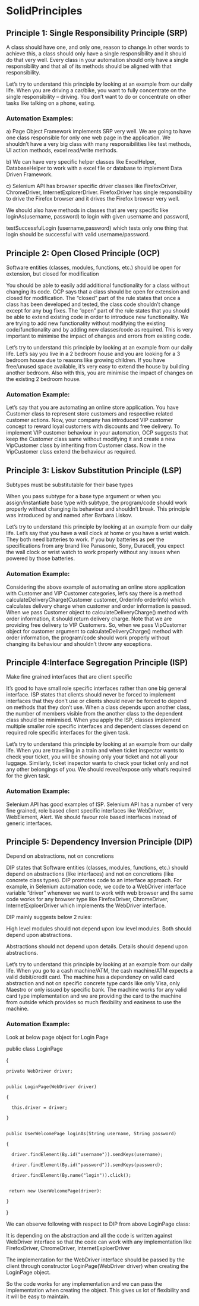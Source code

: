 # SolidPrinciples

## Principle 1: Single Responsibility Principle (SRP)


A class should have one, and only one, reason to change.In other words to achieve this, a class should only have a single responsibility and it should do that very well. Every class in your automation should only have a single responsibility and that all of its methods should be aligned with that responsibility.


Let’s try to understand this principle by looking at an example from our daily life. When you are driving a car/bike, you want to fully concentrate on the single responsibility – driving. You don’t want to do or concentrate on other tasks like talking on a phone, eating.

 

### Automation Examples:


a) Page Object Framework implements SRP very well. We are going to have one class responsible for only one web page in the application. We shouldn’t have a very big class with many responsibilities like test methods, UI action methods, excel read/write methods.


b) We can have very specific helper classes like ExcelHelper, DatabaseHelper to work with a excel file or database to implement Data Driven Framework.


c) Selenium API has browser specific driver classes like FirefoxDriver, ChromeDriver, InternetExplorerDriver. FirefoxDriver has single responsibility to drive the Firefox browser and it drives the Firefox browser very well.


We should also have methods in classes that are very specific like loginAs(username, password) to login with given username and password,

testSuccessfulLogin (username,password) which tests only one thing that login should be successful with valid username/password.

 

## Principle 2: Open Closed Principle (OCP)


Software entities (classes, modules, functions, etc.) should be open for extension, but closed for modification


You should be able to easily add additional functionality for a class without changing its code. OCP says that a class should be open for extension and closed for modification. The “closed” part of the rule states that once a class has been developed and tested, the class code shouldn’t change except for any bug fixes. The “open” part of the rule states that you should be able to extend existing code in order to introduce new functionality. We are trying to add new functionality without modifying the existing code/functionality and by adding new classes/code as required. This is very important to minimise the impact of changes and errors from existing code.


Let’s try to understand this principle by looking at an example from our daily life. Let’s say you live in a 2 bedroom house and you are looking for a 3 bedroom house due to reasons like growing children. If you have free/unused space available, it’s very easy to extend the house by building another bedroom. Also with this, you are minimise the impact of changes on the existing 2 bedroom house.


### Automation Example:


Let’s say that you are automating an online store application. You have Customer class to represent store customers and respective related customer actions. Now, your company has introduced VIP customer concept to reward loyal customers with discounts and free delivery. To implement VIP customer behaviour in your automation, OCP suggests that keep the Customer class same without modifying it and create a new VipCustomer class by inheriting from Customer class. Now in the VipCustomer class extend the behaviour as required.



## Principle 3: Liskov Substitution Principle (LSP)


Subtypes must be substitutable for their base types


When you pass subtype for a base type argument or when you assign/instantiate base type with subtype, the program/code should work properly without changing its behaviour and shouldn’t break. This principle was introduced by and named after Barbara Liskov.


Let’s try to understand this principle by looking at an example from our daily life. Let’s say that you have a wall clock at home or you have a wrist watch. They both need batteries to work. If you buy batteries as per the specifications from any brand like Panasonic, Sony, Duracell, you expect the wall clock or wrist watch to work properly without any issues when powered by those batteries.


### Automation Example:


Considering the above example of automating an online store application with Customer and VIP Customer categories, let’s say there is a method calculateDeliveryCharge(Customer customer, OrderInfo orderInfo) which calculates delivery charge when customer and order information is passed. When we pass Customer object to calculateDeliveryCharge() method with order information, it should return delivery charge. Note that we are providing free delivery to VIP Customers. So, when we pass VipCustomer object for customer argument to calculateDeliveryCharge() method with order information, the program/code should work properly without changing its behaviour and shouldn’t throw any exceptions.


## Principle 4:Interface Segregation Principle (ISP)


Make fine grained interfaces that are client specific


It’s good to have small role specific interfaces rather than one big general interface. ISP states that clients should never be forced to implement interfaces that they don’t use or clients should never be forced to depend on methods that they don’t use. When a class depends upon another class, the number of members visible from the another class to the dependent class should be minimised. When you apply the ISP, classes implement multiple smaller role specific interfaces and dependent classes depend on required role specific interfaces for the given task.


Let’s try to understand this principle by looking at an example from our daily life. When you are travelling in a train and when ticket inspector wants to check your ticket, you will be showing only your ticket and not all your luggage. Similarly, ticket inspector wants to check your ticket only and not any other belongings of you. We should reveal/expose only what’s required for the given task.


### Automation Example:


Selenium API has good examples of ISP. Selenium API has a number of very fine grained, role based client specific interfaces like WebDriver, WebElement, Alert. We should favour role based interfaces instead of generic interfaces.


## Principle 5: Dependency Inversion Principle (DIP)


Depend on abstractions, not on concretions


DIP states that Software entities (classes, modules, functions, etc.) should depend on abstractions (like interfaces) and not on concretions (like concrete class types). DIP promotes code to an interface approach. For example, in Selenium automation code, we code to a WebDriver interface variable “driver” whenever we want to work with web browser and the same code works for any browser type like FirefoxDriver, ChromeDriver, InternetExploerDriver which implements the WebDriver interface.


DIP mainly suggests below 2 rules:

High level modules should not depend upon low level modules. Both should depend upon abstractions.

Abstractions should not depend upon details. Details should depend upon abstractions.


Let’s try to understand this principle by looking at an example from our daily life. When you go to a cash machine/ATM, the cash machine/ATM expects a valid debit/credit card. The machine has a dependency on valid card abstraction and not on specific concrete type cards like only Visa, only Maestro or only issued by specific bank. The machine works for any valid card type implementation and we are providing the card to the machine from outside which provides so much flexibility and easiness to use the machine.


### Automation Example:


Look at below page object for Login Page


public class LoginPage

{ 

	private WebDriver driver;


	public LoginPage(WebDriver driver)

	{

	  this.driver = driver;

	}


	public UserWelcomePage loginAs(String username, String password)

	{

	  driver.findElement(By.id("username")).sendKeys(username);

 	  driver.findElement(By.id("password")).sendKeys(password);

	  driver.findElement(By.name("login")).click();


	 return new UserWelcomePage(driver):

	}

}


We can observe following with respect to DIP from above LoginPage class:

It is depending on the abstraction and all the code is written against WebDriver interface so that the code can work with any implementation like FirefoxDriver, ChromeDriver, InternetExploerDriver


The implementation for the WebDriver interface should be passed by the client through constructor LoginPage(WebDriver driver) when creating the LoginPage object.


So the code works for any implementation and we can pass the implementation when creating the object. This gives us lot of flexibility and it will be easy to maintain.
